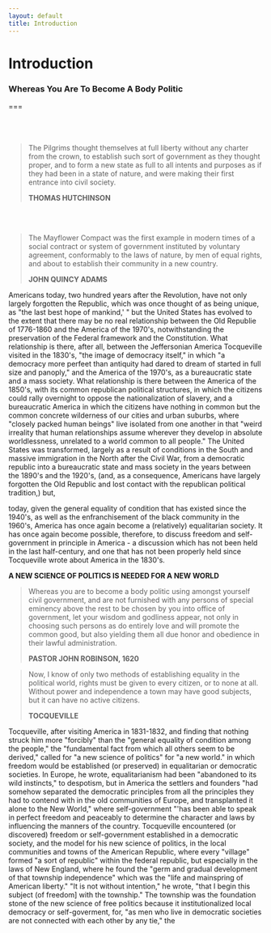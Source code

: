 ```yaml
---
layout: default
title: Introduction
---
```


# Introduction
### Whereas You Are To Become A Body Politic
===
<br/><br/>
<br/><br/>


> The Pilgrims thought themselves at full liberty without any charter from the crown, to establish such sort of government as they thought proper, and to form a new state as full to all intents and purposes as if they had been in a state of nature, and were making their first entrance into civil society. 
>
>**THOMAS HUTCHINSON**

<br/><br/>

> The Mayflower Compact was the first example in modern times of a social contract or system of government instituted by voluntary agreement, conformably to the laws of nature, by men of equal rights, and about to establish their community in a new country. 
>
>**JOHN QUINCY ADAMS**

Americans today, two hundred years after the Revolution, have not only largely forgotten the Republic, which was once thought of as being unique, as "the last best hope of mankind,' " but the United States has evolved to the extent that there may be no real relationship between the Old Republie of 1776-1860 and the America of the 1970's, notwithstanding the preservation of the Federal framework and the Constitution. What relationship is there, after all, between the Jeffersonian America Tocqueville visited in the 1830's, "the image of democracy itself," in which "a democracy more perfeet than antiquity had dared to dream of started in full size and panoply," and the America of the 1970's, as a bureaucratic state and a mass society. What relationship is there between the America of the 1850's, with its common republican political structures, in which the citizens could rally overnight to oppose the nationalization of slavery, and a bureaucratic America in which the citizens have nothing in common but the common concrete wilderness of our cities and urban suburbs, where "closely packed human beings" live isolated from one another in that "weird irreality that human relationships assume wherever they develop in absolute worldlessness, unrelated to a world common to all people." The United States was transformed, largely as a result of conditions in the South and massive immigration in the North after the Civil War, from a democratic republic into a bureaucratic state and mass society in the years between the 1890's and the 1920's, (and, as a consequence, Americans have largely forgotten the Old Republic and lost contact with the republican political tradition,) but, 

today, given the general equality of condition that has existed since the 1940's, as well as the enfranchisement of the black community in the 1960's, America has once again become a (relatively) equalitarian society. It has once again become possible, therefore, to discuss freedom and self-government in principle in America - a discussion which has not been held in the last half-century, and one that has not been properly held since Tocqueville wrote about America in the 1830's. 

**A NEW SCIENCE OF POLITICS IS NEEDED FOR A NEW WORLD** 

> Whereas you are to become a body politic using amongst yourself civil government, and are not furnished with any persons of special eminency above the rest to be chosen by you into office of government, let your wisdom and godliness appear, not only in choosing such persons as do entirely love and will promote the common good, but also yielding them all due honor and obedience in their lawful administration. 
>
>**PASTOR JOHN ROBINSON, 1620**

 > Now, I know of only two methods of establishing equality in the political world, rights must be given to every citizen, or to none at all. Without power and independence a town may have good subjects, but it can have no active citizens. 
 >
 > **TOCQUEVILLE** 
 
 Tocqueville, after visiting America in 1831-1832, and finding that nothing struck him more "forcibly" than the "general equality of condition among the people," the "fundamental fact from which all others seem to be derived," called for "a new science of politics" for "a new world." in which freedom would be established (or preserved) in equalitarian or democratic societies. In Europe, he wrote, equalitarianism had been "abandoned to its wild instincts," to despotism, but in America the settlers and founders "had somehow separated the democratic principles from all the principles they had to contend with in the old communities of Europe, and transplanted it alone to the New World," where self-government "'has been able to speak in perfect freedom and peaceably to determine the character and laws by influencing the manners of the country. Tocqueville encountered (or discovered) freedom or self-government established in a democratic society, and the model for his new science of politics, in the local communities and towns of the American Republic, where every "village" formed "a sort of republic" within the federal republic, but especially in the laws of New England, where he found the "germ and gradual development of that township independence" which was the "life and mainspring of American liberty." "It is not without intention," he wrote, "that I begin this subject (of freedom] with the township." The township was the foundation stone of the new science of free politics because it institutionalized local democracy or self-goverment, for, "as men who live in democratic societies are not connected with each other by any tie," the 